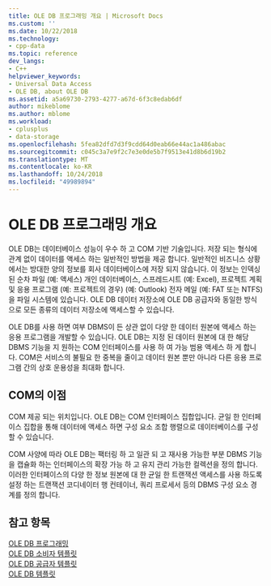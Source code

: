 ```yaml
---
title: OLE DB 프로그래밍 개요 | Microsoft Docs
ms.custom: ''
ms.date: 10/22/2018
ms.technology:
- cpp-data
ms.topic: reference
dev_langs:
- C++
helpviewer_keywords:
- Universal Data Access
- OLE DB, about OLE DB
ms.assetid: a5a69730-2793-4277-a67d-6f3c8edab6df
author: mikeblome
ms.author: mblome
ms.workload:
- cplusplus
- data-storage
ms.openlocfilehash: 5fea82dfd7d3f9cdd64d0eab66e44ac1a486abac
ms.sourcegitcommit: c045c3a7e9f2c7e3e0de5b7f9513e41d8b6d19b2
ms.translationtype: MT
ms.contentlocale: ko-KR
ms.lasthandoff: 10/24/2018
ms.locfileid: "49989894"
---
```

# <a name="ole-db-programming-overview"></a>OLE DB 프로그래밍 개요

OLE DB는 데이터베이스 성능이 우수 하 고 COM 기반 기술입니다. 저장 되는 형식에 관계 없이 데이터를 액세스 하는 일반적인 방법을 제공 합니다. 일반적인 비즈니스 상황에서는 방대한 양의 정보를 회사 데이터베이스에 저장 되지 않습니다. 이 정보는 인덱싱된 순차 파일 (예: 액세스) 개인 데이터베이스, 스프레드시트 (예: Excel), 프로젝트 계획 및 응용 프로그램 (예: 프로젝트의 경우) (예: Outlook) 전자 메일 (예: FAT 또는 NTFS)을 파일 시스템에 있습니다. OLE DB 데이터 저장소에 OLE DB 공급자와 동일한 방식으로 모든 종류의 데이터 저장소에 액세스할 수 있습니다.
  
OLE DB를 사용 하면 여부 DBMS이 든 상관 없이 다양 한 데이터 원본에 액세스 하는 응용 프로그램을 개발할 수 있습니다. OLE DB는 지정 된 데이터 원본에 대 한 해당 DBMS 기능을 지 원하는 COM 인터페이스를 사용 하 여 가능 범용 액세스 하 게 합니다. COM은 서비스의 불필요 한 중복을 줄이고 데이터 원본 뿐만 아니라 다른 응용 프로그램 간의 상호 운용성을 최대화 합니다.  
  
## <a name="benefits-of-com"></a>COM의 이점  

COM 제공 되는 위치입니다. OLE DB는 COM 인터페이스 집합입니다. 균일 한 인터페이스 집합을 통해 데이터에 액세스 하면 구성 요소 조합 행렬으로 데이터베이스를 구성할 수 있습니다.  
  
COM 사양에 따라 OLE DB는 팩터링 하 고 일관 되 고 재사용 가능한 부분 DBMS 기능을 캡슐화 하는 인터페이스의 확장 가능 하 고 유지 관리 가능한 컬렉션을 정의 합니다. 이러한 인터페이스의 다양 한 정보 원본에 대 한 균일 한 트랜잭션 액세스를 사용 하도록 설정 하는 트랜잭션 코디네이터 행 컨테이너, 쿼리 프로세서 등의 DBMS 구성 요소 경계를 정의 합니다.  
 
## <a name="see-also"></a>참고 항목  

[OLE DB 프로그래밍](../../data/oledb/ole-db-programming.md)<br/>
[OLE DB 소비자 템플릿](../../data/oledb/ole-db-consumer-templates-cpp.md)<br/>
[OLE DB 공급자 템플릿](../../data/oledb/ole-db-provider-templates-cpp.md)<br/>
[OLE DB 템플릿](../../data/oledb/ole-db-templates.md)